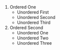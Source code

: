 1. Ordered One
    * Unordered First
    * Unordered Second
    * Unordered Third
1. Ordered Second
   * Unordered One
   * Unordered Two
   * Unordered Three
